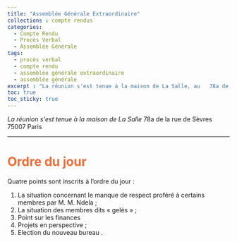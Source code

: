 ```yaml
---
title: "Assemblée Générale Extraordinaire"
collections : compte rendus
categories:
  - Compte Rendu
  - Procès Verbal
  - Assemblée Générale
tags:
  - procès verbal
  - compte rendu
  - assemblée générale extraordinaire
  - assemblée générale
excerpt : "La réunion s'est tenue à la maison de La Salle, au	78a de la rue de Sèvres 75007 Paris"
toc: true
toc_sticky: true
---
```


*La réunion s'est tenue à la maison de La Salle*
	78a de la rue de Sèvres 75007 Paris
* * *
# <span style="color: #ef6e39">Ordre du jour</span>
Quatre points sont inscrits à l’ordre du jour :
1. La situation concernant le manque de respect proféré à certains membres par M. M. Ndela ;
2. La situation des membres dits « gelés » ;
3. Point sur les finances
4. Projets en perspective ;
5. Election du nouveau bureau .

